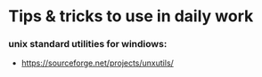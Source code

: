 # Tips & tricks to use in daily work

### unix standard utilities for windiows:

- https://sourceforge.net/projects/unxutils/ 


